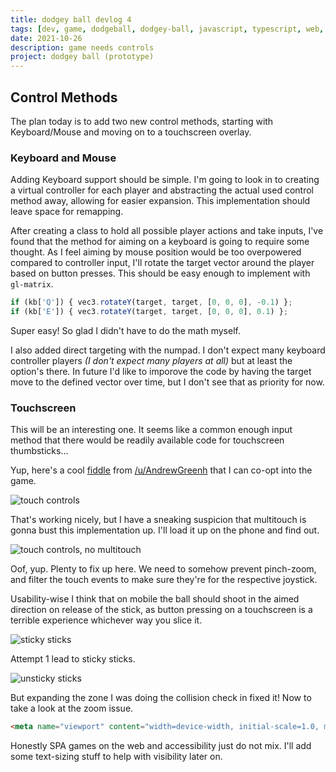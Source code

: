 ```yaml
---
title: dodgey ball devlog 4
tags: [dev, game, dodgeball, dodgey-ball, javascript, typescript, web, input]
date: 2021-10-26
description: game needs controls
project: dodgey ball (prototype)
---
```


## Control Methods

The plan today is to add two new control methods, starting with Keyboard/Mouse and moving on to a touchscreen overlay.

### Keyboard and Mouse
Adding Keyboard support should be simple. I'm going to look in to creating a virtual controller for each player and abstracting the actual used control method away, allowing for easier expansion. This implementation should leave space for remapping.

After creating a class to hold all possible player actions and take inputs, I've found that the method for aiming on a keyboard is going to require some thought. As I feel aiming by mouse position would be too overpowered compared to controller input, I'll rotate the target vector around the player based on button presses. This should be easy enough to implement with `gl-matrix`.

```ts
if (kb['Q']) { vec3.rotateY(target, target, [0, 0, 0], -0.1) };
if (kb['E']) { vec3.rotateY(target, target, [0, 0, 0], 0.1) };
```

Super easy! So glad I didn't have to do the math myself.

I also added direct targeting with the numpad. I don't expect many keyboard controller players *(I don't expect many players at all)* but at least the option's there. In future I'd like to imporove the code by having the target move to the defined vector over time, but I don't see that as priority for now.

### Touchscreen

This will be an interesting one. It seems like a common enough input method that there would be readily available code for touchscreen thumbsticks...

Yup, here's a cool [fiddle](https://jsfiddle.net/aa0et7tr/5/) from [/u/AndrewGreenh](https://www.reddit.com/user/AndrewGreenh) that I can co-opt into the game.

![touch controls](/blog/dodgey-ball/img/touchscreen-controls.gif)

That's working nicely, but I have a sneaking suspicion that multitouch is gonna bust this implementation up. I'll load it up on the phone and find out.

![touch controls, no multitouch](/blog/dodgey-ball/img/touchscreen-no-multi.gif)

Oof, yup. Plenty to fix up here. We need to somehow prevent pinch-zoom, and filter the touch events to make sure they're for the respective joystick.

Usability-wise I think that on mobile the ball should shoot in the aimed direction on release of the stick, as button pressing on a touchscreen is a terrible experience whichever way you slice it.

![sticky sticks](/blog/dodgey-ball/img/sticky-sticks.gif)

Attempt 1 lead to sticky sticks.

![unsticky sticks](/blog/dodgey-ball/img/unsticky-sticks.gif)

But expanding the zone I was doing the collision check in fixed it! Now to take a look at the zoom issue.

```html
<meta name="viewport" content="width=device-width, initial-scale=1.0, maximum-scale=1.0, user-scalable=no" />
```

Honestly SPA games on the web and accessibility just do not mix. I'll add some text-sizing stuff to help with visibility later on.

